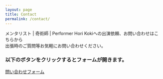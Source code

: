 ```yaml
---
layout: page
title: Contact
permalink: /contact/
---
```

メンタリスト | 奇術師 | Performer Hori Kokiへの出演依頼、お問い合わせはこちらから<br>
出張時のご質問等お気軽にお問い合わせください。

### 以下のボタンをクリックするとフォームが開きます。<br>


<!-- ## [Contact][contact-form]

[contact-form]: https://forms.gle/ciN5C1mgAgLgvQ5P6 -->

<!-- <a href="https://docs.google.com/forms/d/e/1FAIpQLSczOn9ij_jjLe-g-M388obvXedEwFoD92fltsy7Amn8VyjsVA/viewform?usp=sf_link" target="blank" class="btn-flat-logo">
  <i class="fa fa-chevron-right"></i> 問い合わせフォーム
</a> -->


<a href="https://docs.google.com/forms/d/e/1FAIpQLSczOn9ij_jjLe-g-M388obvXedEwFoD92fltsy7Amn8VyjsVA/viewform?usp=sf_link" class="btn-animation-02" target="blank"><span>問い合わせフォーム<span>